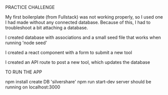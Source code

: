 PRACTICE CHALLENGE

My first boilerplate (from Fullstack) was not working properly, so I used one I had made without any connected database. Because of this, I had to troubleshoot a bit attaching a database.

I created database with associations and a small seed file that works when running 'node seed'

I created a react component with a form to submit a new tool

I created an API route to post a new tool, which updates the database



TO RUN THE APP

npm install
create DB 'silvershare'
npm run start-dev
server should be running on localhost:3000
